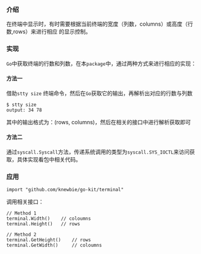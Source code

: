 
### 介绍

在终端中显示时，有时需要根据当前终端的宽度（列数，columns）或高度（行数,rows）来进行相应
的显示控制。

### 实现

`Go`中获取终端的行数和列数，在本`package`中，通过两种方式来进行相应的实现：

#### 方法一

借助`stty size` 终端命令，然后在`Go`获取它的输出，再解析出对应的行数与列数

```
$ stty size
output: 34 78 
```

其中的输出格式为：(rows, columns)，然后在相关的接口中进行解析获取即可


#### 方法二

通过`syscall.Syscall`方法，传递系统调用的类型为`syscall.SYS_IOCTL`来访问获取，具体实现看包中相关代码。


### 应用

`import "github.com/knewbie/go-kit/terminal"`

调用相关接口：


```
// Method 1
terminal.Width()    // coloumns
terminal.Height()   // rows

// Method 2
terminal.GetHeight()    // rows
terminal.GetWidth()     // coloumns
```

